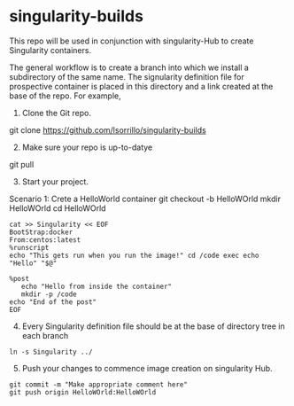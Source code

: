 # singularity-builds
This repo will be used in conjunction with singularity-Hub to
create Singularity containers.

The general workflow is to create a branch into which we install 
a subdirectory of the same name. The signularity definition file 
for prospective container is placed in this directory and a link
created at the base of the repo. For example,



1. Clone the Git repo.

git clone https://github.com/lsorrillo/singularity-builds

2. Make sure your repo is up-to-datye

git pull

3. Start your project.

Scenario 1:  Crete a HelloWorld container
git checkout -b HelloWOrld
mkdir HelloWOrld
cd HelloWOrld

````
cat >> Singularity << EOF
BootStrap:docker
From:centos:latest
%runscript
echo "This gets run when you run the image!" cd /code exec echo "Hello" "$@"

%post
   echo "Hello from inside the container"
   mkdir -p /code
echo "End of the post"
EOF
````


4. Every Singularity definition file should be at the base of directory tree in each branch

````
ln -s Singularity ../
````

5. Push your changes to commence image creation on singularity Hub.

````
git commit -m "Make appropriate comment here"
git push origin HelloWOrld:HelloWOrld
````
